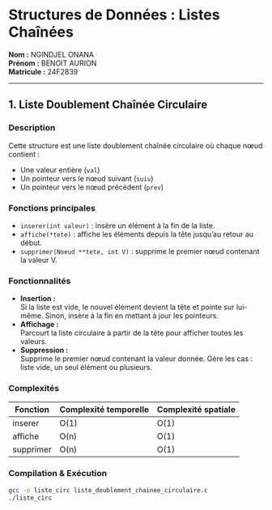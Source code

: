 # Structures de Données : Listes Chaînées

**Nom :** NGINDJEL ONANA  
**Prénom :** BENOIT AURION  
**Matricule :** 24F2839  

---

## 1. Liste Doublement Chaînée Circulaire

### Description
Cette structure est une liste doublement chaînée circulaire où chaque nœud contient :
- Une valeur entière (`val`)
- Un pointeur vers le nœud suivant (`suiv`)
- Un pointeur vers le nœud précédent (`prev`)

### Fonctions principales
- `inserer(int valeur)` : insère un élément à la fin de la liste.  
- `affiche(*tete)` : affiche les éléments depuis la tête jusqu’au retour au début.  
- `supprimer(Noeud **tete, int V)` : supprime le premier nœud contenant la valeur V.  

### Fonctionnalités
- **Insertion :**  
  Si la liste est vide, le nouvel élément devient la tête et pointe sur lui-même. Sinon, insère à la fin en mettant à jour les pointeurs.  
- **Affichage :**  
  Parcourt la liste circulaire à partir de la tête pour afficher toutes les valeurs.  
- **Suppression :**  
  Supprime le premier nœud contenant la valeur donnée. Gère les cas : liste vide, un seul élément ou plusieurs.  

### Complexités
| Fonction   | Complexité temporelle | Complexité spatiale |
|------------|------------------------|----------------------|
| inserer    | O(1)                   | O(1)                 |
| affiche    | O(n)                   | O(1)                 |
| supprimer  | O(n)                   | O(1)                 |

### Compilation & Exécution
```bash
gcc -o liste_circ liste_doublement_chainee_circulaire.c
./liste_circ
